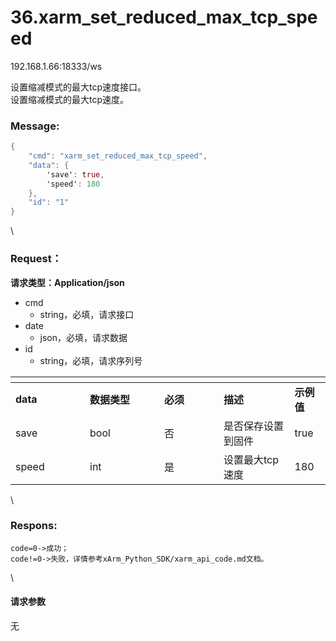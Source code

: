 # 36.xarm\_set\_reduced\_max\_tcp\_speed

192.168.1.66:18333/ws

设置缩减模式的最大tcp速度接口。\
设置缩减模式的最大tcp速度。

### Message: <a href="#message" id="message"></a>

```actionscript
{
    "cmd": "xarm_set_reduced_max_tcp_speed",
    "data": {
        'save': true, 
        'speed': 180
    },
    "id": "1"
}
```

\


### Request： <a href="#request" id="request"></a>

**请求类型：Application/json**

* cmd
  * string，必填，请求接口
* date
  * json，必填，请求数据
* id
  * string，必填，请求序列号

<table data-header-hidden><thead><tr><th width="103"></th><th width="103"></th><th width="79"></th><th></th><th></th></tr></thead><tbody><tr><td><strong>data</strong></td><td><strong>数据类型</strong></td><td><strong>必须</strong></td><td><strong>描述</strong></td><td><strong>示例值</strong></td></tr><tr><td>save</td><td>bool</td><td>否</td><td>是否保存设置到固件</td><td>true</td></tr><tr><td>speed</td><td>int</td><td>是</td><td>设置最大tcp速度</td><td>180</td></tr></tbody></table>

\


### Respons: <a href="#respons" id="respons"></a>

```clean
code=0->成功；
code!=0->失败，详情参考xArm_Python_SDK/xarm_api_code.md文档。
```

\


#### 请求参数

无
